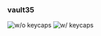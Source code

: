 ### vault35
![w/o keycaps](https://i.imgur.com/AHwhQdDh.jpeg)
![w/ keycaps](https://i.imgur.com/lXP50ITh.jpeg)
